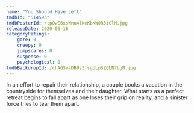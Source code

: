 ```yaml
---
name: "You Should Have Left"
tmdbId: "514593"
tmdbPosterId: /tpOwE6xsWnu4lKeKbKW0R3iClM.jpg
releaseDate: 2020-06-18
categoryRatings:
    gore: 0
    creepy: 0
    jumpscares: 0
    suspense: 0
    psychological: 0
tmdbBackdropId: /chAGSv4DB9s3fsgULpSZQLN7LgN.jpg
---
```

In an effort to repair their relationship, a couple books a vacation in the countryside for themselves and their daughter. What starts as a perfect retreat begins to fall apart as one loses their grip on reality, and a sinister force tries to tear them apart.
